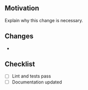 ## Motivation
Explain why this change is necessary.

## Changes
- 

## Checklist
- [ ] Lint and tests pass
- [ ] Documentation updated
